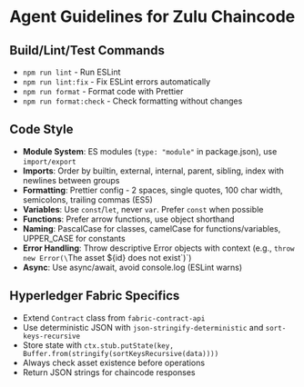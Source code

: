 # Agent Guidelines for Zulu Chaincode

## Build/Lint/Test Commands

- `npm run lint` - Run ESLint
- `npm run lint:fix` - Fix ESLint errors automatically
- `npm run format` - Format code with Prettier
- `npm run format:check` - Check formatting without changes

## Code Style

- **Module System**: ES modules (`type: "module"` in package.json), use `import/export`
- **Imports**: Order by builtin, external, internal, parent, sibling, index with newlines between groups
- **Formatting**: Prettier config - 2 spaces, single quotes, 100 char width, semicolons, trailing commas (ES5)
- **Variables**: Use `const`/`let`, never `var`. Prefer `const` when possible
- **Functions**: Prefer arrow functions, use object shorthand
- **Naming**: PascalCase for classes, camelCase for functions/variables, UPPER_CASE for constants
- **Error Handling**: Throw descriptive Error objects with context (e.g., `throw new Error(\`The asset \${id} does not exist\`)`)
- **Async**: Use async/await, avoid console.log (ESLint warns)

## Hyperledger Fabric Specifics

- Extend `Contract` class from `fabric-contract-api`
- Use deterministic JSON with `json-stringify-deterministic` and `sort-keys-recursive`
- Store state with `ctx.stub.putState(key, Buffer.from(stringify(sortKeysRecursive(data))))`
- Always check asset existence before operations
- Return JSON strings for chaincode responses
